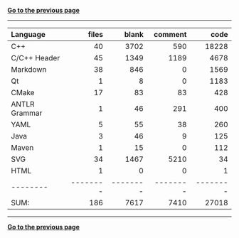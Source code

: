 [**Go to the previous page**](../../README.md)

----

Language|files|blank|comment|code
:-------|-------:|-------:|-------:|-------:
C++|40|3702|590|18228
C/C++ Header|45|1349|1189|4678
Markdown|38|846|0|1569
Qt|1|8|0|1183
CMake|17|83|83|428
ANTLR Grammar|1|46|291|400
YAML|5|55|38|260
Java|3|46|9|125
Maven|1|15|0|112
SVG|34|1467|5210|34
HTML|1|0|0|1
--------|--------|--------|--------|--------
SUM:|186|7617|7410|27018

----


[**Go to the previous page**](../../README.md)
